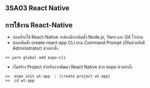 ## 3SA03 React Native
## การใช้งาน React-Native 
- ก่อนที่จะใช้ React-Native จะต้องมีการติดตั้ง Node.js, Yarn และ Git ไว้ก่อน
- ต่อมาติดตั้ง create-react-app CLI ผ่าน Command Prompt (ที่รันด้วยสิทธิ์ Administrator) ด้วยคำสั่ง
```
>> yarn global add expo-cli 
```
- เริ่มสร้าง Project สำหรับการพัฒนา React Native ด้วย expo ด้วยคำสั่ง
``` 
>>  expo init wt-app  : (create project wt-app)
>>  cd wt-app 

```

